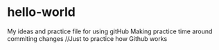 # hello-world
My ideas and practice file for using gitHub
Making practice time around commiting changes //Just to practice how Github works



